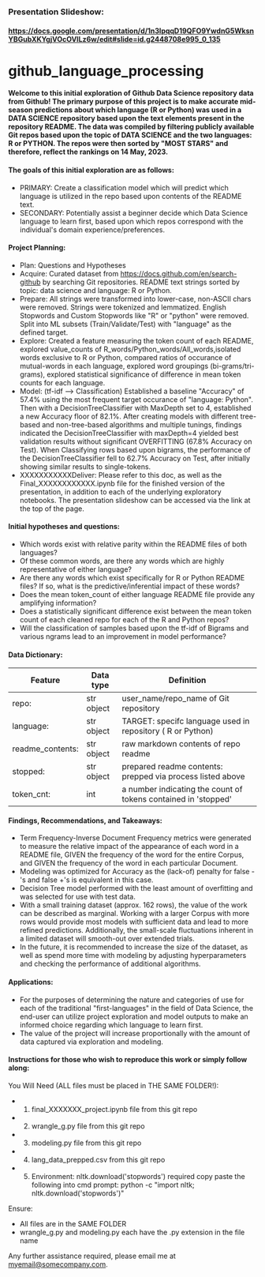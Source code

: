 ### Presentation Slideshow: 
#### https://docs.google.com/presentation/d/1n3lpqqD19QFO9YwdnG5WksnYBGubXKYgjVOcOVILz6w/edit#slide=id.g2448708e995_0_135

# github_language_processing

#### Welcome to this initial exploration of Github Data Science repository data from Github!  The primary purpose of this project is to make accurate mid-season predictions about which language (R or Python) was used in a DATA SCIENCE repository based upon the text elements present in the repository README. The data was compiled by filtering publicly available Git repos based upon the topic of DATA SCIENCE and the two languages: R or PYTHON.  The repos were then sorted by "MOST STARS" and therefore, reflect the rankings on 14 May, 2023.  

#### The goals of this initial exploration are as follows:
- PRIMARY: Create a classification model which will predict which language is utilized in the repo based upon contents of the README text.
- SECONDARY: Potentially assist a beginner decide which Data Science language to learn first, based upon which repos correspond with the individual's domain experience/preferences.

#### Project Planning:
- Plan: Questions and Hypotheses
- Acquire: Curated dataset from https://docs.github.com/en/search-github by searching Git repositories.  README text strings sorted by topic: data science and language: R or Python.
- Prepare: All strings were transformed into lower-case, non-ASCII chars were removed.  Strings were tokenized and lemmatized.  English Stopwords and Custom Stopwords like "R" or "python" were removed. Split into ML subsets (Train/Validate/Test) with "language" as the defined target.
- Explore: Created a feature measuring the token count of each README, explored value_counts of R_words/Python_words/All_words,isolated words exclusive to R or Python, compared ratios of occurance of mutual-words in each language, explored word groupings (bi-grams/tri-grams), explored statistical significance of difference in mean token counts for each language.
- Model: (tf-idf --> Classification) Established a baseline "Accuracy" of 57.4% using the most frequent target occurance of "language: Python".  Then with a DecisionTreeClassifier with MaxDepth set to 4, established a new Accuracy floor of 82.1%. After creating models with different tree-based and non-tree-based algorithms and multiple tunings, findings indicated the DecisionTreeClassifier with maxDepth=4 yielded best validation results without significant OVERFITTING (67.8% Accuracy on Test).  When Classifying rows based upon bigrams, the performance of the DecisionTreeClassifier fell to 62.7% Accuracy on Test, after initially showing similar results to single-tokens.
- XXXXXXXXXXXDeliver: Please refer to this doc, as well as the Final_XXXXXXXXXXXX.ipynb file for the finished version of the presentation, in addition to each of the underlying exploratory notebooks.  The presentation slideshow can be accessed via the link at the top of the page.

#### Initial hypotheses and questions:
* Which words exist with relative parity within the README files of both languages? 
* Of these common words, are there any words which are highly representative of either language? 
* Are there any words which exist specifically for R or Python README files?  If so, what is the predictive/inferential impact of these words?
* Does the mean token_count of either language README file provide any amplifying information? 
* Does a statistically significant difference exist between the mean token count of each cleaned repo for each of the R and Python repos? 
* Will the classification of samples based upon the tf-idf of Bigrams and various ngrams lead to an improvement in model performance?

#### Data Dictionary: 

|Feature |  Data type | Definition |
|---|---|---|
| repo: | str object | user_name/repo_name of Git repository |
| language: | str object | TARGET: specifc language used in repository ( R or Python) |
| readme_contents: | str object | raw markdown contents of repo readme |
| stopped: | str object | prepared readme contents: prepped via process listed above |
| token_cnt: | int | a number indicating the count of tokens contained in 'stopped' |

#### Findings, Recommendations, and Takeaways:

- Term Frequency-Inverse Document Frequency metrics were generated to measure the relative impact of the appearance of each word in a README file, GIVEN the frequency of the word for the entire Corpus, and GIVEN the frequency of the word in each particular Document.  
- Modeling was optimized for Accuracy as the (lack-of) penalty for false -'s and false +'s is equivalent in this case.
- Decision Tree model performed with the least amount of overfitting and was selected for use with test data. 
- With a small training dataset (approx. 162 rows), the value of the work can be described as marginal.  Working with a larger Corpus with more rows would provide most models with sufficient data and lead to more refined predictions.  Additionally, the small-scale fluctuations inherent in a limited dataset will smooth-out over extended trials.
- In the future, it is recommended to increase the size of the dataset, as well as spend more time with modeling by adjusting hyperparameters and checking the performance of additional algorithms.

#### Applications:

- For the purposes of determining the nature and categories of use for each of the traditional "first-languages" in the field of Data Science, the end-user can utilize project exploration and model outputs to make an informed choice regarding which language to learn first.
- The value of the project will increase proportionally with the amount of data captured via exploration and modeling.

#### Instructions for those who wish to reproduce this work or simply follow along:
You Will Need (ALL files must be placed in THE SAME FOLDER!):
- 1. final_XXXXXXX_project.ipynb file from this git repo
- 2. wrangle_g.py file from this git repo
- 3. modeling.py file from this git repo
- 4. lang_data_prepped.csv from this git repo
- 5. Environment: nltk.download('stopwords') required copy paste the following into cmd prompt: python -c "import nltk; nltk.download('stopwords')"

Ensure:
- All files are in the SAME FOLDER
- wrangle_g.py and modeling.py each have the .py extension in the file name

Any further assistance required, please email me at myemail@somecompany.com.

